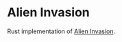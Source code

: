 # Alien Invasion

Rust implementation of [Alien Invasion](https://github.com/noandrea/alieninvasion/tree/master).